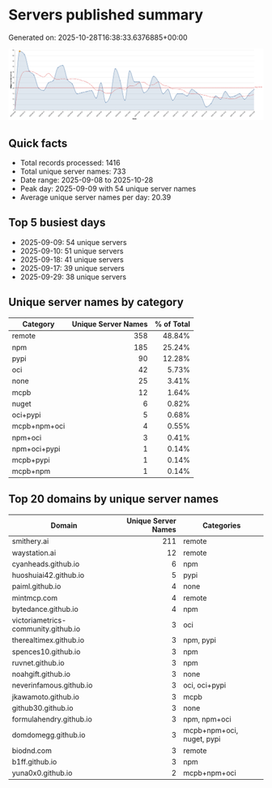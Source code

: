 # Servers published summary

Generated on: 2025-10-28T16:38:33.6376885+00:00

![Unique servers per day](servers-per-day.svg)

## Quick facts
- Total records processed: 1416
- Total unique server names: 733
- Date range: 2025-09-08 to 2025-10-28
- Peak day: 2025-09-09 with 54 unique server names
- Average unique server names per day: 20.39

## Top 5 busiest days
- 2025-09-09: 54 unique servers
- 2025-09-10: 51 unique servers
- 2025-09-18: 41 unique servers
- 2025-09-17: 39 unique servers
- 2025-09-29: 38 unique servers

## Unique server names by category

| Category | Unique Server Names | % of Total |
|----------|---------------------:|-----------:|
| remote | 358 | 48.84% |
| npm | 185 | 25.24% |
| pypi | 90 | 12.28% |
| oci | 42 | 5.73% |
| none | 25 | 3.41% |
| mcpb | 12 | 1.64% |
| nuget | 6 | 0.82% |
| oci+pypi | 5 | 0.68% |
| mcpb+npm+oci | 4 | 0.55% |
| npm+oci | 3 | 0.41% |
| npm+oci+pypi | 1 | 0.14% |
| mcpb+pypi | 1 | 0.14% |
| mcpb+npm | 1 | 0.14% |

## Top 20 domains by unique server names

| Domain | Unique Server Names | Categories |
|--------|---------------------:|------------|
| smithery.ai | 211 | remote |
| waystation.ai | 12 | remote |
| cyanheads.github.io | 6 | npm |
| huoshuiai42.github.io | 5 | pypi |
| paiml.github.io | 4 | none |
| mintmcp.com | 4 | remote |
| bytedance.github.io | 4 | npm |
| victoriametrics-community.github.io | 3 | oci |
| therealtimex.github.io | 3 | npm, pypi |
| spences10.github.io | 3 | npm |
| ruvnet.github.io | 3 | npm |
| noahgift.github.io | 3 | none |
| neverinfamous.github.io | 3 | oci, oci+pypi |
| jkawamoto.github.io | 3 | mcpb |
| github30.github.io | 3 | none |
| formulahendry.github.io | 3 | npm, npm+oci |
| domdomegg.github.io | 3 | mcpb+npm+oci, nuget, pypi |
| biodnd.com | 3 | remote |
| b1ff.github.io | 3 | npm |
| yuna0x0.github.io | 2 | mcpb+npm+oci |
